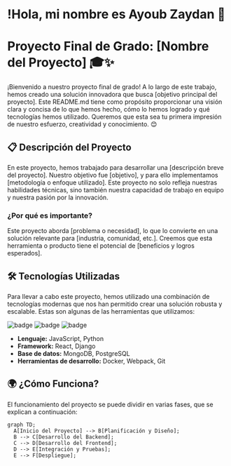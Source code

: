 # !Hola, mi nombre es Ayoub Zaydan 👋

# Proyecto Final de Grado: [Nombre del Proyecto] 🎓✨

¡Bienvenido a nuestro proyecto final de grado! A lo largo de este trabajo, hemos creado una solución innovadora que busca [objetivo principal del proyecto]. Este README.md tiene como propósito proporcionar una visión clara y concisa de lo que hemos hecho, cómo lo hemos logrado y qué tecnologías hemos utilizado. Queremos que esta sea tu primera impresión de nuestro esfuerzo, creatividad y conocimiento. 😊

## 📋 Descripción del Proyecto

En este proyecto, hemos trabajado para desarrollar una [descripción breve del proyecto]. Nuestro objetivo fue [objetivo], y para ello implementamos [metodología o enfoque utilizado]. Este proyecto no solo refleja nuestras habilidades técnicas, sino también nuestra capacidad de trabajo en equipo y nuestra pasión por la innovación.

### ¿Por qué es importante?

Este proyecto aborda [problema o necesidad], lo que lo convierte en una solución relevante para [industria, comunidad, etc.]. Creemos que esta herramienta o producto tiene el potencial de [beneficios y logros esperados].

## 🛠 Tecnologías Utilizadas

Para llevar a cabo este proyecto, hemos utilizado una combinación de tecnologías modernas que nos han permitido crear una solución robusta y escalable. Estas son algunas de las herramientas que utilizamos:

![badge](https://img.shields.io/badge/Language-JavaScript-brightgreen)
![badge](https://img.shields.io/badge/Framework-React-blue)
![badge](https://img.shields.io/badge/Database-MongoDB-yellow)

- **Lenguaje:** JavaScript, Python
- **Framework:** React, Django
- **Base de datos:** MongoDB, PostgreSQL
- **Herramientas de desarrollo:** Docker, Webpack, Git

## 🌍 ¿Cómo Funciona?

El funcionamiento del proyecto se puede dividir en varias fases, que se explican a continuación:

```mermaid
graph TD;
  A[Inicio del Proyecto] --> B[Planificación y Diseño];
  B --> C[Desarrollo del Backend];
  C --> D[Desarrollo del Frontend];
  D --> E[Integración y Pruebas];
  E --> F[Despliegue];
